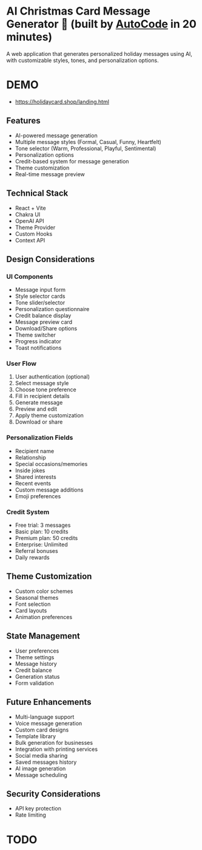 # AI Christmas Card Message Generator 🎄 (built by [AutoCode](https://autocode.work) in 20 minutes)

A web application that generates personalized holiday messages using AI, with customizable styles,
tones, and personalization options.

# DEMO

-   https://holidaycard.shop/landing.html

## Features

-   AI-powered message generation
-   Multiple message styles (Formal, Casual, Funny, Heartfelt)
-   Tone selector (Warm, Professional, Playful, Sentimental)
-   Personalization options
-   Credit-based system for message generation
-   Theme customization
-   Real-time message preview

## Technical Stack

-   React + Vite
-   Chakra UI
-   OpenAI API
-   Theme Provider
-   Custom Hooks
-   Context API

## Design Considerations

### UI Components

-   Message input form
-   Style selector cards
-   Tone slider/selector
-   Personalization questionnaire
-   Credit balance display
-   Message preview card
-   Download/Share options
-   Theme switcher
-   Progress indicator
-   Toast notifications

### User Flow

1. User authentication (optional)
2. Select message style
3. Choose tone preference
4. Fill in recipient details
5. Generate message
6. Preview and edit
7. Apply theme customization
8. Download or share

### Personalization Fields

-   Recipient name
-   Relationship
-   Special occasions/memories
-   Inside jokes
-   Shared interests
-   Recent events
-   Custom message additions
-   Emoji preferences

### Credit System

-   Free trial: 3 messages
-   Basic plan: 10 credits
-   Premium plan: 50 credits
-   Enterprise: Unlimited
-   Referral bonuses
-   Daily rewards

## Theme Customization

-   Custom color schemes
-   Seasonal themes
-   Font selection
-   Card layouts
-   Animation preferences

## State Management

-   User preferences
-   Theme settings
-   Message history
-   Credit balance
-   Generation status
-   Form validation

## Future Enhancements

-   Multi-language support
-   Voice message generation
-   Custom card designs
-   Template library
-   Bulk generation for businesses
-   Integration with printing services
-   Social media sharing
-   Saved messages history
-   AI image generation
-   Message scheduling

## Security Considerations

-   API key protection
-   Rate limiting

# TODO

